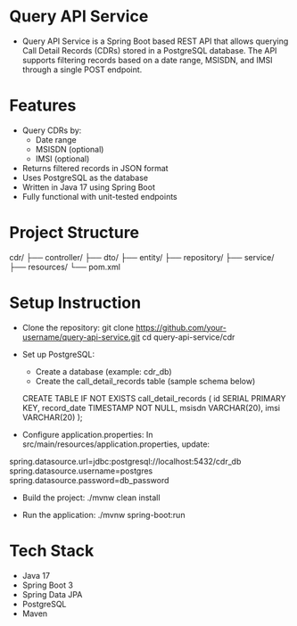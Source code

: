 # Query API Service

- Query API Service is a Spring Boot based REST API that allows querying Call Detail Records (CDRs) stored in a PostgreSQL database. The API supports filtering records based on a date range, MSISDN, and IMSI through a single POST endpoint.


# Features

- Query CDRs by:
  - Date range
  - MSISDN (optional)
  - IMSI (optional)
- Returns filtered records in JSON format
- Uses PostgreSQL as the database
- Written in Java 17 using Spring Boot
- Fully functional with unit-tested endpoints


# Project Structure

cdr/
├── controller/
├── dto/
├── entity/
├── repository/
├── service/
├── resources/
└── pom.xml


# Setup Instruction

- Clone the repository: git clone https://github.com/your-username/query-api-service.git
cd query-api-service/cdr

- Set up PostgreSQL:
   - Create a database (example: cdr_db)
   - Create the call_detail_records table (sample schema below)

  CREATE TABLE IF NOT EXISTS call_detail_records (
    id SERIAL PRIMARY KEY,
    record_date TIMESTAMP NOT NULL,
    msisdn VARCHAR(20),
    imsi VARCHAR(20)
  );

 - Configure application.properties: In src/main/resources/application.properties, update:

  spring.datasource.url=jdbc:postgresql://localhost:5432/cdr_db
  spring.datasource.username=postgres
  spring.datasource.password=db_password

- Build the project: ./mvnw clean install

- Run the application: ./mvnw spring-boot:run


# Tech Stack

- Java 17
- Spring Boot 3
- Spring Data JPA
- PostgreSQL
- Maven

